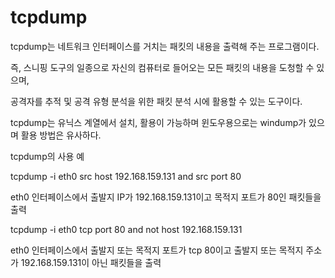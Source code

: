 # tcpdump

tcpdump는 네트워크 인터페이스를 거치는 패킷의 내용을 출력해 주는 프로그램이다.

즉, 스니핑 도구의 일종으로 자신의 컴퓨터로 들어오는 모든 패킷의 내용을 도청할 수 있으며,

공격자를 추적 및 공격 유형 분석을 위한 패킷 분석 시에 활용할 수 있는 도구이다.

tcpdump는 유닉스 계열에서 설치, 활용이 가능하며 윈도우용으로는 windump가 있으며 활용 방법은 유사하다.

tcpdump의 사용 예

tcpdump -i eth0 src host 192.168.159.131 and src port 80

eth0 인터페이스에서 출발지 IP가 192.168.159.131이고 목적지 포트가 80인 패킷들을 출력

tcpdump -i eth0 tcp port 80 and not host 192.168.159.131

eth0 인터페이스에서 출발지 또는 목적지 포트가 tcp 80이고 출발지 또는 목적지 주소가 192.168.159.131이 아닌 패킷들을 출력

